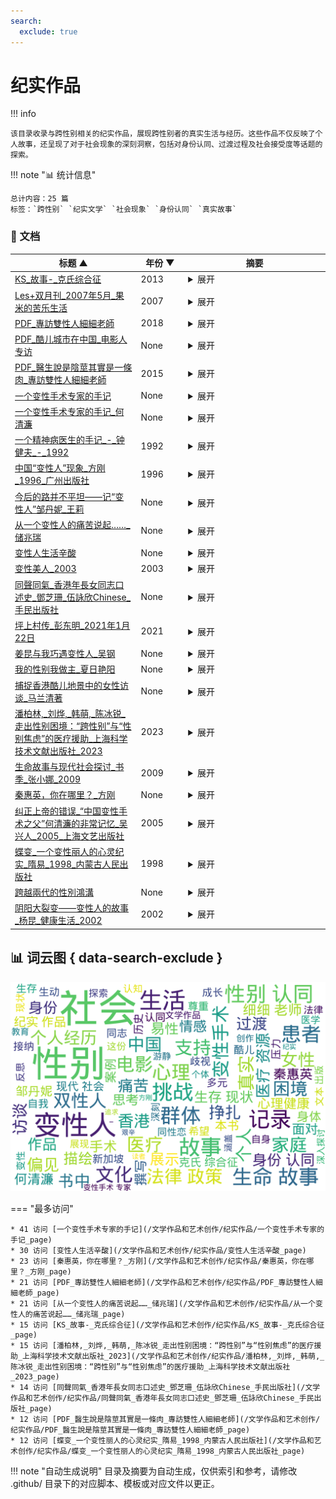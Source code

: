 ```yaml
---
search:
  exclude: true
---
```


# 纪实作品


!!! info

    该目录收录与跨性别相关的纪实作品，展现跨性别者的真实生活与经历。这些作品不仅反映了个人故事，还呈现了对于社会现象的深刻洞察，包括对身份认同、过渡过程及社会接受度等话题的探索。



!!! note "📊 统计信息"

    总计内容：25 篇
    标签：`跨性别` `纪实文学` `社会现象` `身份认同` `真实故事`



### 📄 文档

<table>
<thead><tr>
<th style="width: 40%" data-sortable="true" data-sort-direction="asc" data-sort-type="text">标题 ▲</th>
<th style="width: 15%" data-sortable="true" data-sort-direction="desc" data-sort-type="year">年份 ▼</th>
<th style="width: 45%">摘要</th>
</tr></thead>
<tbody>
<tr data-name="KS_故事-_克氏综合征" data-year="2013" data-date="2024-10-29 07:17:11">
                <td><a href="KS_故事-_克氏综合征_page" class="md-button">KS_故事-_克氏综合征</a></td>
                <td class="year-cell">2013</td>
                <td class="description-cell"><details markdown>
                    <summary>展开</summary>
                    <div class="description">
                        本书《克氏综合征的故事》是一份关于克氏综合征（Klinefelter Syndrome，KS）患者及其家属的详尽信息指南。由Iain W McKinlay编纂的这本书为克氏综合征患者、家属、医疗工作者和公众提供了对该病症的基础知识、症状表现、影响、及医学干预的全面介绍。内容涵盖克氏综合征的遗传机制、临床表现、心理影响、医疗资源、患者故事、研究进展等，甚至包括对克氏综合征的社会认知和法律政策等方面的探讨。书中强调，克氏综合征患者并不孤单，号召公众关注与支持这一特殊群体。同时，书中还穿插着来自医学专家的观点与建议，以及志愿者们的努力与奉献。通过详细的讨论，读者可以了解到患者往往面临的生理和心理挑战，以及应对这些挑战的可能途径。更有助于克氏综合征患者及其家庭了解到如何在生活中寻找支持和信息的资源。
                        <br>年份：2013
                        <br>收录日期：2024-10-29 07:17:11
                    </div>
                </details></td>
            </tr>
<tr data-name="Les+双月刊_2007年5月_果米的苦乐生活" data-year="2007" data-date="2024-11-23 03:16:28">
                <td><a href="Les+双月刊_2007年5月_果米的苦乐生活_page" class="md-button">Les+双月刊_2007年5月_果米的苦乐生活</a></td>
                <td class="year-cell">2007</td>
                <td class="description-cell"><details markdown>
                    <summary>展开</summary>
                    <div class="description">
                        该文件为《Les+双月刊》2007年5月刊的PDF文档，主要探讨了与女性同性恋（拉拉）、跨性别及多元性别相关的生活、情感与社会活动。内容涵盖了多个主题，包括人物访谈、社会运动、文化活动和相关法律政策等，旨在记录女性同性恋者的生活状态与挑战。该期刊特定地介绍了参与《Les+》工作的成员果米的个人经历，包括她在杂志发放中面临的艰辛与快乐，努力提高女性同性恋者的可见性和团体凝聚力。文章提到从网络生成的拉拉社群如何逐渐发展成为一个支持与分享的空间，并强调了在社会压力下同性恋者所遭受的精神困扰与旁观者的恐同心理。通过访聊与个人叙述，体现了拉拉群体的多样性与他们对于社会认可与爱情的向往。
                        <br>年份：2007
                        <br>收录日期：2024-11-23 03:16:28
                    </div>
                </details></td>
            </tr>
<tr data-name="PDF_專訪雙性人細細老師" data-year="2018" data-date="2024-11-07 19:25:09">
                <td><a href="PDF_專訪雙性人細細老師_page" class="md-button">PDF_專訪雙性人細細老師</a></td>
                <td class="year-cell">2018</td>
                <td class="description-cell"><details markdown>
                    <summary>展开</summary>
                    <div class="description">
                        本文件为对双性人细细老师的专访，详细记录了她的成长经历、身份认同及面临的挑战。细细老师（本名陆月明）从小到大经历了多次医疗手术，因医生误判断其性别，导致她在儿童时期便被迫接受了一系列身体上的改造。在访谈中，她描述了自己出生时医生无法判断性别的情形，以及在接受手术过程中所经历的痛苦与挣扎。她指出，香港的医疗系统对双性人缺乏理解，常将其视为病理化的个体，强迫其选择性别，这使得双性人的人生充满困惑与痛苦。尽管经历重重困难，细细老师坚韧不拔，现任注册中医、注册社工及临床催眠治疗师，她还积极参与双性人支援组织的工作，帮助他人并呼吁社会对双性人群体的理解和接受。访谈中，她表达了希望双性人能得到尊重和基本人权的愿望，向社会传达双性人并非病态特殊。如细细老师所言：“与他人的目光与朋辈欺凌确是很难受，但我希望仍在暗处的双性人知道他们并不孤单。”
                        <br>年份：2018
                        <br>收录日期：2024-11-07 19:25:09
                    </div>
                </details></td>
            </tr>
<tr data-name="PDF_酷儿城市在中国_电影人专访" data-year="None" data-date="2024-11-07 18:55:23">
                <td><a href="PDF_酷儿城市在中国_电影人专访_page" class="md-button">PDF_酷儿城市在中国_电影人专访</a></td>
                <td class="year-cell">None</td>
                <td class="description-cell"><details markdown>
                    <summary>展开</summary>
                    <div class="description">
                        该文件名为《酷儿城市在中国：电影人专访》，是关于中国电影人如何在酷儿文化中探索和表达自身身份的纪实作品。文中通过对多位电影人的深入访谈，揭示了他们在创作过程中的思想历程以及面对社会偏见时的挑战与坚持。作品中涉及了跨性别和酷儿群体在中国社会中的生存现状，讲述了这些电影人如何通过艺术来发声和影响社会对性别多样性的理解。

文中有诸如“我的电影不仅是个人的故事，更是整个群体的声音”的表述，展现了电影人在创作中体现的使命感。这部作品不仅描绘了各位电影人的创作经历，也反映了他们对性别认同与社会接受度之间矛盾的深刻思考。
                        <br>年份：None
                        <br>收录日期：2024-11-07 18:55:23
                    </div>
                </details></td>
            </tr>
<tr data-name="PDF_醫生說是陰莖其實是一條肉_專訪雙性人細細老師" data-year="2015" data-date="2024-11-07 19:25:31">
                <td><a href="PDF_醫生說是陰莖其實是一條肉_專訪雙性人細細老師_page" class="md-button">PDF_醫生說是陰莖其實是一條肉_專訪雙性人細細老師</a></td>
                <td class="year-cell">2015</td>
                <td class="description-cell"><details markdown>
                    <summary>展开</summary>
                    <div class="description">
                        该文件为《立场新闻》的一篇专访，采访对象为双性人细细老师，详细记录了她的生命故事与过渡经历。细细老师在访谈中分享了自己出生时的性别不确定性，以及如何被社会和医疗体系强迫接受手术，以符合传统的性别角色。她描述了自己在医治过程中遭遇的痛苦与困扰，并坦言自己身体的真实状况与身份认同的挣扎。在她的故事中，双性人在医疗、家庭及社会中面临的困难一一浮现。细细老师还指出，尽管她经历了许多手术，仍然发现自己体内有未发育的子宫，进一步揭示了社会对双性人群体的忽视与偏见。她的经历不仅反映了个人的困境，同时也触及了社会政策对双性人的歧视和缺乏认可。细细老师在访谈中强调了爱和接纳的重要性，并倡导社会应当对双性人及性别多样性有更深入的理解与尊重。
                        <br>年份：2015
                        <br>收录日期：2024-11-07 19:25:31
                    </div>
                </details></td>
            </tr>
<tr data-name="一个变性手术专家的手记" data-year="None" data-date="2024-12-13 05:32:01">
                <td><a href="一个变性手术专家的手记_page" class="md-button">一个变性手术专家的手记</a></td>
                <td class="year-cell">None</td>
                <td class="description-cell"><details markdown>
                    <summary>展开</summary>
                    <div class="description">
                        本文件为《一个变性手术专家的手记》，由著名变性手术专家何清旅撰写，详细描述了变性手术的医疗过程与社会反响。该文通过记录多位易性癖患者的真实故事，揭示了他们在性别认同上的痛苦经历与追求变性的决心。内容涉及易性癖的医学定义、手术实践的伦理考量，以及手术对患者生活的深远影响。其中，专家亲历的多个手术案例，体现了变性手术在中国的发展历程与挑战。文中还提及了患者们在求医过程中的心理挣扎，他们的信件暴露出社会对跨性别群体的偏见与误解，呼吁社会对于易性癖患者的理解与同情。
                        <br>年份：None
                        <br>收录日期：2024-12-13 05:32:01
                    </div>
                </details></td>
            </tr>
<tr data-name="一个变性手术专家的手记_何清濂" data-year="None" data-date="2024-12-13 05:32:01">
                <td><a href="一个变性手术专家的手记_何清濂_page" class="md-button">一个变性手术专家的手记_何清濂</a></td>
                <td class="year-cell">None</td>
                <td class="description-cell"><details markdown>
                    <summary>展开</summary>
                    <div class="description">
                        这篇文档是何清濂作为变性手术专家的个人见证与感悟，记录了他在进行诸多变性手术后，与患者之间的感人故事和心理历程。文件中提及了易性癖与变性人的困扰，以及社会对他们的偏见和误解。何清濂详细描述了第一位接受手术的变性人秦惠荣的经历，并透过法律和医学的视角探讨了变性手术的复杂性和必要性。他提到许多易性癖患者从小便感到自己的内心与身体相悖，生活在极大的痛苦与绝望中，渴求被理解与接纳。文中不仅介绍了手术的医学过程，还叙述了患者在手术后的新生活，如秦惠荣告别之前的生活，重塑自己及融入社会的挑战。文件也提醒了众多患者在追求变性手术的同时，心理辅导和社会支持的重要性，以及如何在社会环境中找到自己的位置。
                        <br>年份：None
                        <br>收录日期：2024-12-13 05:32:01
                    </div>
                </details></td>
            </tr>
<tr data-name="一个精神病医生的手记_-_钟健夫_-_1992" data-year="1992" data-date="2024-12-13 05:32:01">
                <td><a href="一个精神病医生的手记_-_钟健夫_-_1992_page" class="md-button">一个精神病医生的手记_-_钟健夫_-_1992</a></td>
                <td class="year-cell">1992</td>
                <td class="description-cell"><details markdown>
                    <summary>展开</summary>
                    <div class="description">
                        《一个精神病医生的手记》是一本深入探讨精神疾病与性别身份的书籍，由精神病医生钟健夫所著。本书共分为九个章节，涵盖从医院案例到文化背景的多个方面，包括性别认同、性行为的多样性以及精神病患者的真实经历。书中提到了一些令人深思的议题，例如对女乒乓球员的性错位的分析，以及对自认为是女性的男性的描述。

该书详细介绍了患者在精神病院的生活，并对杀人犯罪案例进行探讨，揭示了心理健康与社会规范之间的复杂关系。通过这些故事，作者不仅讲述了患者的痛苦经历，还反映出社会对精神疾病和性别多样性的不理解与偏见，展示了这一领域的法律与道德困境。

书中的附录部分也提供了有关精神病学历史及相关研究的参考资料，使得这一素材对学者、研究者及公众都有很高的参考价值。
                        <br>年份：1992
                        <br>收录日期：2024-12-13 05:32:01
                    </div>
                </details></td>
            </tr>
<tr data-name="中国“变性人”现象_方刚_1996_广州出版社" data-year="1996" data-date="2024-12-13 05:32:01">
                <td><a href="中国“变性人”现象_方刚_1996_广州出版社_page" class="md-button">中国“变性人”现象_方刚_1996_广州出版社</a></td>
                <td class="year-cell">1996</td>
                <td class="description-cell"><details markdown>
                    <summary>展开</summary>
                    <div class="description">
                        本文件是由方刚撰写，出版于1996年的《变性人现象》一书，主要探讨了中国的变性人群体及其社会处境。文中详细记录了跨性别者的生命故事和过渡经历，揭示了他们在社会、家庭及医疗体系中所面临的挑战与困境。方刚通过对个人案例的引用，展示了变性人如何寻求自我认同，以及在法律和医疗资源方面存在的不足。书中对变性人的社会认知进行了反思，强调社会对性别认同的理解和接受程度对跨性别者生存状况的重要影响。这本书不仅是对当时中国变性人现状的深刻记录，也为后续的学术研究和社会讨论提供了宝贵的第一手资料。
                        <br>年份：1996
                        <br>收录日期：2024-12-13 05:32:01
                    </div>
                </details></td>
            </tr>
<tr data-name="今后的路并不平坦——记“变性人”邹丹妮_王莉" data-year="None" data-date="2024-12-13 05:32:01">
                <td><a href="今后的路并不平坦——记“变性人”邹丹妮_王莉_page" class="md-button">今后的路并不平坦——记“变性人”邹丹妮_王莉</a></td>
                <td class="year-cell">None</td>
                <td class="description-cell"><details markdown>
                    <summary>展开</summary>
                    <div class="description">
                        本文件《今后的路并不平坦——记“变性人”邹丹妮》由王莉撰写，主要讲述了跨性别者邹丹妮的个人经历和她在社会中所面临的挑战与困境。文本描绘了邹丹妮的生命故事，从她的性别认同的觉醒，到在社会、家庭和医疗体系中所经历的多重压力。作者通过生动的叙述展示了邹丹妮如何勇敢面对歧视与偏见，同时也反映了她对未来的期待与不安。文章中的一些句子深入人心，如邹丹妮表达了对自身身份的渴望与挣扎，以及在转型道路上遇到的种种阻碍。这不仅是一个个体的故事，也是对整个跨性别群体生存现状的真实记录。
                        <br>年份：None
                        <br>收录日期：2024-12-13 05:32:01
                    </div>
                </details></td>
            </tr>
<tr data-name="从一个变性人的痛苦说起……_储兆瑞" data-year="None" data-date="2024-12-13 05:32:01">
                <td><a href="从一个变性人的痛苦说起……_储兆瑞_page" class="md-button">从一个变性人的痛苦说起……_储兆瑞</a></td>
                <td class="year-cell">None</td>
                <td class="description-cell"><details markdown>
                    <summary>展开</summary>
                    <div class="description">
                        这篇纪实作品由储兆瑞撰写，深入探讨了作为变性人所经历的种种痛苦与挑战。文中以第一人称视角，生动描绘了作者的生命故事，包括自我认同的挣扎、社会偏见的冲击及在变性过程中面临的种种困难。作者详细回忆了过渡过程中的心路历程，特别是面对社会与家庭的反应、心理上的孤独与挣扎，以及对于身体和身份的自我认同。作品还充满了对人性和情感的反思，展现了变性人面临的心理困境与生存斗争。通过个人经历，作者希望引发社会对跨性别群体的理解与关注，并呼吁更多人能够对这群体给予支持与尊重。
                        <br>年份：None
                        <br>收录日期：2024-12-13 05:32:01
                    </div>
                </details></td>
            </tr>
<tr data-name="变性人生活辛酸" data-year="None" data-date="2024-12-13 05:32:01">
                <td><a href="变性人生活辛酸_page" class="md-button">变性人生活辛酸</a></td>
                <td class="year-cell">None</td>
                <td class="description-cell"><details markdown>
                    <summary>展开</summary>
                    <div class="description">
                        这份名为《变性人生活辛酸》的文档深入探讨了跨性别个体的生活经历与艰辛。文中呈现了一段惊险的历程，主人公经历了法律困境、家庭挑战与社会偏见。文中提及，主角在经历困难后与其心爱的小猫“萨里”结成伴侣，并进行了象征性的婚礼，反映出其在面对社会压力与个人身份认同的复杂感受。此文档中，作者通过讲述具体的故事和人物来揭示变性人在现代社会中的艰辛境遇，包括相关的法律和社交障碍，强调了变性人群体所面对的就业歧视和社会排斥现象。整体上，这份文档不仅提供了生动的个案研究，同时也为理解跨性别者的生活现状提供了重要的视角。
                        <br>年份：None
                        <br>收录日期：2024-12-13 05:32:01
                    </div>
                </details></td>
            </tr>
<tr data-name="变性美人_2003" data-year="2003" data-date="2025-03-11">
                <td><a href="变性美人_2003_page" class="md-button">变性美人_2003</a></td>
                <td class="year-cell">2003</td>
                <td class="description-cell"><details markdown>
                    <summary>展开</summary>
                    <div class="description">
                        《变性美人_2003.pdf》是一部具有纪实性质的文学艺术创作作品，全文以大量细腻真实的笔触记录了一个变性者内心世界和生活历程的点点滴滴。由于无法提取出具体内容，因此无法提供更详细的摘要。
                        <br>年份：2003
                        <br>收录日期：2025-03-11
                    </div>
                </details></td>
            </tr>
<tr data-name="同聲同氣_香港年長女同志口述史_鄧芝珊_伍詠欣Chinese_手民出版社" data-year="None" data-date="2024-12-13 05:32:01">
                <td><a href="同聲同氣_香港年長女同志口述史_鄧芝珊_伍詠欣Chinese_手民出版社_page" class="md-button">同聲同氣_香港年長女同志口述史_鄧芝珊_伍詠欣Chinese_手民出版社</a></td>
                <td class="year-cell">None</td>
                <td class="description-cell"><details markdown>
                    <summary>展开</summary>
                    <div class="description">
                        《同聲同氣：香港年長女同志口述史》是一本记录了多位香港年长女同志生活和过渡经历的纪实作品。书中通过阿安和阿宝等人的生命故事，展示了她们从青春到老年的爱情与孤独、奋斗与牺牲，讨论了跨性别与女性主义在香港社会中的地位与挑战。作品中阿安出生于1958年，成长于文化氛围浓厚的香港，经历了许多与性同恋相关的社会禁忌与个人情感的纠葛，以及在传统家庭中的挣扎。她的故事为我们呈现了女同志在历史变迁中的记忆及身份认同的问题。而阿宝作为一位跨越不同年代与社会环境的女性，通过她与其他女性的恋爱经历，探讨了爱情与社会对女性及其性向的期待和压力。书中不仅展示了个人的成长与情感，还有港英政府对同性恋的法律政策的变化及其对群体生存状况的影响。
                        <br>年份：None
                        <br>收录日期：2024-12-13 05:32:01
                    </div>
                </details></td>
            </tr>
<tr data-name="坪上村传_彭东明_2021年1月22日" data-year="2021" data-date="2024-11-23 03:59:33">
                <td><a href="坪上村传_彭东明_2021年1月22日_page" class="md-button">坪上村传_彭东明_2021年1月22日</a></td>
                <td class="year-cell">2021</td>
                <td class="description-cell"><details markdown>
                    <summary>展开</summary>
                    <div class="description">
                        《坪上村传》是作家彭东明于2021年1月22日出版的长篇小说，该小说通过传记的方式描绘一个村庄的历史与现状，意在为本土文化的传承与发扬贡献力量。彭东明在书中记录了村庄中普通人如村支书老万、长贵及他的六个孩子等人的生活故事，体现了他们在现代转型社会中所承受的种种困境与挑战。通过真实生活的细腻描绘，作者不仅关照了历史，也反映了乡村教育扶贫的现状与困境，让读者感受到乡村教育对未来的重要性。小说在结构上包含了八个篇章，总字数达26万，字里行间透露着彭东明对农村教育以及农耕文明的深刻思考与细腻观察。该书还交织了诸多乡村故事与文化资源，展示出对当地历史及人文关怀的深刻理解。
                        <br>年份：2021
                        <br>收录日期：2024-11-23 03:59:33
                    </div>
                </details></td>
            </tr>
<tr data-name="姜昆与我巧遇变性人_吴钢" data-year="None" data-date="2024-12-13 05:32:01">
                <td><a href="姜昆与我巧遇变性人_吴钢_page" class="md-button">姜昆与我巧遇变性人_吴钢</a></td>
                <td class="year-cell">None</td>
                <td class="description-cell"><details markdown>
                    <summary>展开</summary>
                    <div class="description">
                        这份文件名为《姜昆与我巧遇变性人_吴钢》，内容为一篇纪实作品，结合了个人经历与新加坡特殊的社会文化现象。作者通过与一位变性人小蓝的偶然相遇，深入探讨了新加坡华人社会中的性别认同与文化冲突。文本描绘了新加坡的多元文化环境，特别是涉及华人的生活方式。文章中提到的小蓝表明了转变过程中的身体与心理变化，以及在社会中作为“人妖”所面临的现状，既有对外界的适应与反抗，也涉及到对自身身份认同的追寻。作者在描述中融合了新加坡的社会政策、经济现象及个体生命故事，带读者了解了在异国其境中，华人如何创造出一片生存的天地。文中提到的“小蓝的当铺”，映射出社会底层人们的生存状态，同时对新加坡的景观及人际关系具有无可替代的观察与思考。
                        <br>年份：None
                        <br>收录日期：2024-12-13 05:32:01
                    </div>
                </details></td>
            </tr>
<tr data-name="我的性别我做主_夏日艳阳" data-year="None" data-date="2024-12-13 05:32:01">
                <td><a href="我的性别我做主_夏日艳阳_page" class="md-button">我的性别我做主_夏日艳阳</a></td>
                <td class="year-cell">None</td>
                <td class="description-cell"><details markdown>
                    <summary>展开</summary>
                    <div class="description">
                        这份文件是一篇关于变性人的个人经历与身份认同的纪实作品，讲述了刘晓晶的成长故事及其变性手术的经历。刘晓晶从小就感受到性别认同的冲突，她在家人支持下勇敢追求自己的真实身份。在接受了变性手术后，刘晓晶从一个生理上的男性成功转变为女性，她的身体和心理都经历了深刻的蜕变。文件中不仅展示了她在手术过程中的痛苦经历，还提到她参与的变性人美丽大赛以及所获奖项，说明了她在社会中的转变与接受度。文本还探讨了社会对变性人与人妖、同性恋、异装癖等的不同理解，试图厘清各者之间的区别。整份文件不仅反映个人的生存现状，也引发对跨性别群体在社会中地位的思考。
                        <br>年份：None
                        <br>收录日期：2024-12-13 05:32:01
                    </div>
                </details></td>
            </tr>
<tr data-name="捕捉香港酷儿地景中的女性访谈_马兰清著" data-year="None" data-date="2024-11-23 02:56:13">
                <td><a href="捕捉香港酷儿地景中的女性访谈_马兰清著_page" class="md-button">捕捉香港酷儿地景中的女性访谈_马兰清著</a></td>
                <td class="year-cell">None</td>
                <td class="description-cell"><details markdown>
                    <summary>展开</summary>
                    <div class="description">
                        该文件是对香港女性电影创作者游静的访谈作品，主要探讨她的影片《好郁》的创作背景及影响。游静的《好郁》是第一部从女性主义视角出发，聚焦于香港女同性恋生活的叙事电影。在访谈中，游静分享了她的电影制作经历，包括她如何从英国教育体系中受到影响，如何发现自己的性取向，以及面对电影行业中存在的性别与性取向的偏见。她也谈及了在影片制作中面临的挑战，如审查制度对作品自由表达的压制，以及香港社会对同性恋议题的接受程度与变化。游静强调了电影不仅是个人创作，也是对社会环境的反思，展示了在一个空间狭小且充满矛盾的城市中，女性之间情感交流和身份认同的重要性。访谈清楚地描绘出游静如何通过自己的作品探索历史、文化和阶级关系，特别是在香港的社会脉络中展现LGBTQ群体的真实经历與生存状况。
                        <br>年份：None
                        <br>收录日期：2024-11-23 02:56:13
                    </div>
                </details></td>
            </tr>
<tr data-name="潘柏林,_刘烨,_韩萌,_陈冰锐_走出性别困境：“跨性别”与“性别焦虑”的医疗援助_上海科学技术文献出版社_2023" data-year="2023" data-date="2024-12-13 05:32:01">
                <td><a href="潘柏林,_刘烨,_韩萌,_陈冰锐_走出性别困境：“跨性别”与“性别焦虑”的医疗援助_上海科学技术文献出版社_2023_page" class="md-button">潘柏林,_刘烨,_韩萌,_陈冰锐_走出性别困境：“跨性别”与“性别焦虑”的医疗援助_上海科学技术文献出版社_2023</a></td>
                <td class="year-cell">2023</td>
                <td class="description-cell"><details markdown>
                    <summary>展开</summary>
                    <div class="description">
                        这是一部由潘柏林等人撰写的综合性医疗著作，主要聚焦于跨性别者在面对性别焦虑时所需的医疗支持和服务。书中详细论述了跨性别者的心理、生理、生存现状和法律政策，强调了医疗支持对他们的重要性，并介绍了跨性别医疗的流程和所面临的挑战。特别是对跨性别青少年的青春期抑制治疗，作者指出其能够暂时缓解性别焦虑，并给予青少年必要的探索时间。书中还涉及了如何在家庭和社会环境中接纳跨性别者，以及家长需要如何理解和支持他们的孩子。这本书不仅为医务人员提供了专业知识，也为跨性别者及其家庭提供了必要的心理支持和理解。
                        <br>年份：2023
                        <br>收录日期：2024-12-13 05:32:01
                    </div>
                </details></td>
            </tr>
<tr data-name="生命故事与现代社会探讨_书季_张小娜_2009" data-year="2009" data-date="2024-11-23 02:23:38">
                <td><a href="生命故事与现代社会探讨_书季_张小娜_2009_page" class="md-button">生命故事与现代社会探讨_书季_张小娜_2009</a></td>
                <td class="year-cell">2009</td>
                <td class="description-cell"><details markdown>
                    <summary>展开</summary>
                    <div class="description">
                        这份文件是由张小娜撰写的，标题为《生命故事与现代社会探讨》，发表于2009年，属于文学作品和艺术创作范畴。文件内容涵盖了生命故事、个人经历以及与现代社会互动的思考，逐渐阐述了在现代社会中面临的多元性别挑战和生活体验。文章中引用了各种文化与思想，对跨性别及多元性别问题展开了深入探讨，涉及了个人感受与社会环境的碰撞，例如通过生活细节描绘了个体情感与社会认知之间的关系。记录了一些对话和故事片段，反映了在现代社会中生存的复杂性，充满了对生活哲理的思考和个人对多元性的承认。
                        <br>年份：2009
                        <br>收录日期：2024-11-23 02:23:38
                    </div>
                </details></td>
            </tr>
<tr data-name="秦惠英，你在哪里？_方刚" data-year="None" data-date="2024-12-13 05:32:01">
                <td><a href="秦惠英，你在哪里？_方刚_page" class="md-button">秦惠英，你在哪里？_方刚</a></td>
                <td class="year-cell">None</td>
                <td class="description-cell"><details markdown>
                    <summary>展开</summary>
                    <div class="description">
                        《秦惠英，你在哪里？》是一篇以纪实方式记录中国首位变性人秦惠英的生平与过渡经历的文档。文件详细叙述了秦惠英的求学经历、对自己性别认同的探索、以及在进行变性手术后的生活挑战。文本指出，秦惠英自小在一个农民家庭长大，并在复旦大学完成学业，期间逐渐觉醒对性别认同的渴望。她经历了重大的心理挣扎和社会压力，同时也勇敢地决定向社会公布自己的身份，成为变性人的代表之一。

文件中提到，秦惠英在变性手术前后面临家庭、社会和职场的多重压力，而她的自我曝光不仅是个人的选择，也是希望能为更多易性癖者带来社会的理解与支持。秦惠英的真实经历反映了当时中国社会对变性人和易性癖者的偏见与歧视，记录了她在追求身份认同和社会接纳过程中的艰辛与坚韧。
                        <br>年份：None
                        <br>收录日期：2024-12-13 05:32:01
                    </div>
                </details></td>
            </tr>
<tr data-name="纠正上帝的错误_“中国变性手术之父”何清濂的非常记忆_吴兴人_2005_上海文艺出版社" data-year="2005" data-date="2024-12-13 05:32:01">
                <td><a href="纠正上帝的错误_“中国变性手术之父”何清濂的非常记忆_吴兴人_2005_上海文艺出版社_page" class="md-button">纠正上帝的错误_“中国变性手术之父”何清濂的非常记忆_吴兴人_2005_上海文艺出版社</a></td>
                <td class="year-cell">2005</td>
                <td class="description-cell"><details markdown>
                    <summary>展开</summary>
                    <div class="description">
                        该文件为《纠正上帝的错误：“中国变性手术之父”何清濂的非常记忆》，由吴兴人于2005年出版，隶属于上海文艺出版社。内容涉及了何清濂医生的个人经历和在变性手术领域的贡献，生动地记录了变性人群体在中国所面临的挑战与困境。书中以何清濂的视角，揭示了医疗界如何看待跨性别者的身体和身份，回顾了多年来的医患关系，以及他在推动相关医疗技术和法律政策方面所做的努力。作品还结合社会背景、个人故事和真实案例，向读者展示了跨性别者的生存现状和内心挣扎，是一部重要的文献和真实记录，值得关注和反思。
                        <br>年份：2005
                        <br>收录日期：2024-12-13 05:32:01
                    </div>
                </details></td>
            </tr>
<tr data-name="蝶变_一个变性丽人的心灵纪实_隋易_1998_内蒙古人民出版社" data-year="1998" data-date="2024-12-13 05:32:01">
                <td><a href="蝶变_一个变性丽人的心灵纪实_隋易_1998_内蒙古人民出版社_page" class="md-button">蝶变_一个变性丽人的心灵纪实_隋易_1998_内蒙古人民出版社</a></td>
                <td class="year-cell">1998</td>
                <td class="description-cell"><details markdown>
                    <summary>展开</summary>
                    <div class="description">
                        本文件为纪实作品《蝶变：一个变性丽人的心灵纪实》，由隋易撰写，出版于1998年，由内蒙古人民出版社出版。该书详细记录了一位跨性别女性的生命故事与心灵变化，描绘了她在性别认同过渡过程中的挣扎与成长。书中通过真实的生活记录，展示了跨性别者在家庭、社会以及自身内心深处所面临的挑战与困境，展现了强烈的个体性与情感深度。隋易通过如诗的语言生动地描绘了主人公的心路历程和对自我的探索，提供了对跨性别议题的深入思考与理解，尤其是女性身份的重构以及社会对这一身份的认知偏差。本书不仅是对个人经历的记录，也是对跨性别群体共同经历与生存现状的反思与呼吁。
                        <br>年份：1998
                        <br>收录日期：2024-12-13 05:32:01
                    </div>
                </details></td>
            </tr>
<tr data-name="跨越兩代的性別鴻溝" data-year="None" data-date="2024-11-02 02:44:58">
                <td><a href="跨越兩代的性別鴻溝_page" class="md-button">跨越兩代的性別鴻溝</a></td>
                <td class="year-cell">None</td>
                <td class="description-cell"><details markdown>
                    <summary>展开</summary>
                    <div class="description">
                        该文件名为《跨越兩代的性別鴻溝》，是一本针对跨性别者及其家庭关系的纪实性作品，深刻探讨了跨性别子女和父母之间的沟通障碍及情感认知。书中通过问卷调查的形式，记录了数十位跨性别子女及其家长的亲身经历与心路历程，内容涵盖他们对性别认同的思考、对过渡过程的应对及家庭关系的影响。文中不仅探讨了子女如何面对自身性别身份的挣扎，也呈现了父母对性别认同的理解与接受过程的挑战。书中多次提到跨性别子女希望能得到更多的理解与支持，同时也希望家长能够耐心倾听、信任和尊重他们的感受。记录中的一句话“期待踏上蛻变之路的同時，卻往往被父母的不理解和否定冲击得七零八落”，反映出许多跨性别者在获得自我认同过程中的困境与痛苦。总体而言，这本书旨在促进跨性别者与家长之间的相互理解和尊重，帮助社会更好地认识和关心跨性别人士的心理需求。
                        <br>年份：None
                        <br>收录日期：2024-11-02 02:44:58
                    </div>
                </details></td>
            </tr>
<tr data-name="阴阳大裂变——变性人的故事_杨昆_健康生活_2002" data-year="2002" data-date="2024-12-13 05:32:01">
                <td><a href="阴阳大裂变——变性人的故事_杨昆_健康生活_2002_page" class="md-button">阴阳大裂变——变性人的故事_杨昆_健康生活_2002</a></td>
                <td class="year-cell">2002</td>
                <td class="description-cell"><details markdown>
                    <summary>展开</summary>
                    <div class="description">
                        《阴阳大裂变——变性人的故事》是杨昆在2002年撰写的一部纪实作品，探讨了变性人群体的生活经历与心理状态。文本通过真实的访谈和案例，展现了变性人在社会中面临的挑战与困境，包括身份认同、情感关系以及社会接纳度等方面的议题。作者通过生动的故事，揭示了变性人如何在传统观念与现代社会之间找到自己的位置，展现出他们在过渡过程中所经历的痛苦与成长。这部作品旨在提高社会对跨性别群体的理解与尊重，同时也是对相关法律政策不完善情况下，生命故事与医疗资源的真实记录。
                        <br>年份：2002
                        <br>收录日期：2024-12-13 05:32:01
                    </div>
                </details></td>
            </tr>
</tbody>
</table>


## 📊 词云图 { data-search-exclude }

![词云图](abstracts_wordcloud.png)


<script>
const sortFunctions = {
    year: (a, b, direction) => {
        a = a === '未知' ? '0000' : a;
        b = b === '未知' ? '0000' : b;
        return direction === 'desc' ? b.localeCompare(a) : a.localeCompare(b);
    },
    count: (a, b, direction) => {
        const aNum = parseInt(a.match(/\d+/)?.[0] || '0');
        const bNum = parseInt(b.match(/\d+/)?.[0] || '0');
        return direction === 'desc' ? bNum - aNum : aNum - bNum;
    },
    text: (a, b, direction) => {
        return direction === 'desc' 
            ? b.localeCompare(a, 'zh-CN') 
            : a.localeCompare(b, 'zh-CN');
    }
};

document.addEventListener('DOMContentLoaded', function() {
    document.querySelectorAll('th[data-sortable="true"]').forEach(th => {
        th.style.cursor = 'pointer';
        th.addEventListener('click', () => sortTable(th));
        
        if (th.getAttribute('data-sort-direction')) {
            sortTable(th, true);
        }
    });
});

function sortTable(th, isInitial = false) {
    const table = th.closest('table');
    const tbody = table.querySelector('tbody');
    const colIndex = Array.from(th.parentNode.children).indexOf(th);
    
    // Store original rows with their sort values
    const rowsWithValues = Array.from(tbody.querySelectorAll('tr')).map(row => ({
        element: row,
        value: row.children[colIndex].textContent.trim(),
        html: row.innerHTML
    }));
    
    // Toggle or set initial sort direction
    const currentDirection = th.getAttribute('data-sort-direction');
    const direction = isInitial ? currentDirection : (currentDirection === 'desc' ? 'asc' : 'desc');
    
    // Update sort indicators
    th.closest('tr').querySelectorAll('th').forEach(header => {
        if (header !== th) {
            header.textContent = header.textContent.replace(/ [▼▲]$/, '');
            header.removeAttribute('data-sort-direction');
        }
    });
    
    th.textContent = th.textContent.replace(/ [▼▲]$/, '') + (direction === 'desc' ? ' ▼' : ' ▲');
    th.setAttribute('data-sort-direction', direction);
    
    // Get sort function based on column type
    const sortType = th.getAttribute('data-sort-type') || 'text';
    const sortFn = sortFunctions[sortType] || sortFunctions.text;
    
    // Sort rows
    rowsWithValues.sort((a, b) => sortFn(a.value, b.value, direction));
    
    // Clear and rebuild tbody
    tbody.innerHTML = '';
    rowsWithValues.forEach(row => {
        const tr = document.createElement('tr');
        tr.innerHTML = row.html;
        tbody.appendChild(tr);
    });
}

</script>
 

<div class="grid" markdown>

=== "最多访问"

    * 41 访问 [一个变性手术专家的手记](/文学作品和艺术创作/纪实作品/一个变性手术专家的手记_page)
    * 30 访问 [变性人生活辛酸](/文学作品和艺术创作/纪实作品/变性人生活辛酸_page)
    * 23 访问 [秦惠英，你在哪里？_方刚](/文学作品和艺术创作/纪实作品/秦惠英，你在哪里？_方刚_page)
    * 21 访问 [PDF_專訪雙性人細細老師](/文学作品和艺术创作/纪实作品/PDF_專訪雙性人細細老師_page)
    * 21 访问 [从一个变性人的痛苦说起……_储兆瑞](/文学作品和艺术创作/纪实作品/从一个变性人的痛苦说起……_储兆瑞_page)
    * 15 访问 [KS_故事-_克氏综合征](/文学作品和艺术创作/纪实作品/KS_故事-_克氏综合征_page)
    * 15 访问 [潘柏林,_刘烨,_韩萌,_陈冰锐_走出性别困境：“跨性别”与“性别焦虑”的医疗援助_上海科学技术文献出版社_2023](/文学作品和艺术创作/纪实作品/潘柏林,_刘烨,_韩萌,_陈冰锐_走出性别困境：“跨性别”与“性别焦虑”的医疗援助_上海科学技术文献出版社_2023_page)
    * 14 访问 [同聲同氣_香港年長女同志口述史_鄧芝珊_伍詠欣Chinese_手民出版社](/文学作品和艺术创作/纪实作品/同聲同氣_香港年長女同志口述史_鄧芝珊_伍詠欣Chinese_手民出版社_page)
    * 12 访问 [PDF_醫生說是陰莖其實是一條肉_專訪雙性人細細老師](/文学作品和艺术创作/纪实作品/PDF_醫生說是陰莖其實是一條肉_專訪雙性人細細老師_page)
    * 12 访问 [蝶变_一个变性丽人的心灵纪实_隋易_1998_内蒙古人民出版社](/文学作品和艺术创作/纪实作品/蝶变_一个变性丽人的心灵纪实_隋易_1998_内蒙古人民出版社_page)



</div>


!!! note "自动生成说明"
    目录及摘要为自动生成，仅供索引和参考，请修改 .github/ 目录下的对应脚本、模板或对应文件以更正。
